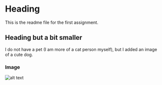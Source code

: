 # Heading
This is the readme file for the first assignment.

## Heading but a bit smaller
I do not have a pet (I am more of a cat person myself), but I added an image of a cute dog.

### Image
![alt text](https://animalcarecentersmyrna.com/wp-content/uploads/2021/08/Untitled-design-2021-08-19T162152.857.png)